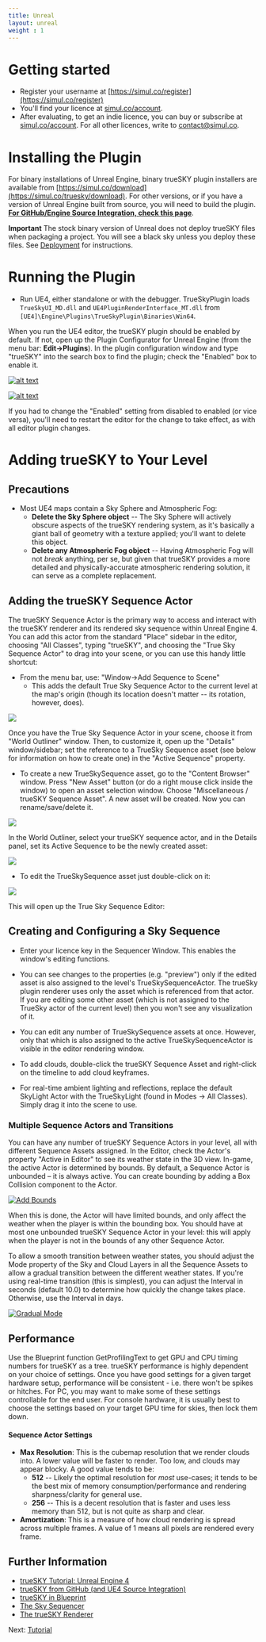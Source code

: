 ```yaml
---
title: Unreal
layout: unreal
weight : 1
---
```


# Getting started
* Register your username at [https://simul.co/register](https://simul.co/register)
* You'll find your licence at [simul.co/account](https://simul.co/account).
* After evaluating, to get an indie licence, you can buy or subscribe at [simul.co/account](https://simul.co/account). For all other licences, write to [contact@simul.co](mailto:contact@simul.co).

# Installing the Plugin
For binary installations of Unreal Engine, binary trueSKY plugin installers are available from [https://simul.co/download](https://simul.co/truesky/download). For other versions, or if you have a version of Unreal Engine built from source, you will need to build the plugin. [**For GitHub/Engine Source Integration, check this page**](https://docs.simul.co/unrealengine/Source.html).

**Important**
The stock binary version of Unreal does not deploy trueSKY files when packaging a project. You will see a black sky unless you deploy these files. See [Deployment](/unrealengine/Deploy) for instructions.

# Running the Plugin
* Run UE4, either standalone or with the debugger.
TrueSkyPlugin loads `TrueSkyUI_MD.dll` and `UE4PluginRenderInterface_MT.dll` from `[UE4]\Engine\Plugins\TrueSkyPlugin\Binaries\Win64`.

When you run the UE4 editor, the trueSKY plugin should be enabled by default. If not, open up the Plugin Configurator for Unreal Engine (from the menu bar: **Edit->Plugins**). In the plugin configuration window and type "trueSKY" into the search box to find the plugin; check the "Enabled" box to enable it.

[![alt text](http://simul.co/wp-content/uploads/2014/07/UE4_ShowPlugins-96x300.png "Opening the Plugin Configurator for Unreal Engine (from the main menu bar: Edit->Plugins).")](http://simul.co/wp-content/uploads/2014/07/UE4_ShowPlugins.png)

[![alt text](http://docs.simul.co/unrealengine/images/EnableTrueSKY.png "Enabling the trueSKY Plugin in Unreal Engine 4's editor.")](http://docs.simul.co/unrealengine/images/EnableTrueSKY.png)

If you had to change the "Enabled" setting from disabled to enabled (or vice versa), you'll need to restart the editor for the change to take effect, as with all editor plugin changes.

# Adding trueSKY to Your Level

## Precautions
* Most UE4 maps contain a Sky Sphere and Atmospheric Fog:
	* **Delete the Sky Sphere object** -- The Sky Sphere will actively obscure aspects of the trueSKY rendering system, as it's basically a giant ball of geometry with a texture applied; you'll want to delete this object.
	* **Delete any Atmospheric Fog object** -- Having Atmospheric Fog will not *break* anything, per se, but given that trueSKY provides a more detailed and physically-accurate atmospheric rendering solution, it can serve as a complete replacement.

## Adding the trueSKY Sequence Actor
The trueSKY Sequence Actor is the primary way to access and interact with the trueSKY renderer and its rendered sky sequence within Unreal Engine 4. You can add this actor from the standard "Place" sidebar in the editor, choosing "All Classes", typing "trueSKY", and choosing the "True Sky Sequence Actor" to drag into your scene, or you can use this handy little shortcut:
* From the menu bar, use: "Window->Add Sequence to Scene"
	* This adds the default True Sky Sequence Actor to the current level at the map's origin (though its location doesn't matter -- its rotation, however, does).

 <a href="http://simul.co/wp-content/uploads/2014/07/UE4_AddSequence.png"><img src="http://simul.co/wp-content/uploads/2014/07/UE4_AddSequence-81x300.png"/></a> 

Once you have the True Sky Sequence Actor in your scene, choose it from "World Outliner" window. Then, to customize it, open up the "Details" window/sidebar; set the reference to a TrueSky Sequence asset (see below for information on how to create one) in the "Active Sequence" property.

* To create a new TrueSkySequence asset, go to the "Content Browser" window. Press "New Asset" button (or do a right mouse click inside the window) to open an asset selection window. Choose "Miscellaneous / trueSKY Sequence Asset". A new asset will be created. Now you can rename/save/delete it.

<a href="http://simul.co/wp-content/uploads/2014/07/UE4_CreateAsset.png"><img src="http://simul.co/wp-content/uploads/2014/07/UE4_CreateAsset-233x300.png"/></a> 

 In the World Outliner, select your trueSKY sequence actor, and in the Details panel, set its Active Sequence to be the newly created asset: 
 
<a href="http://simul.co/wp-content/uploads/2014/07/Clipboard-Image-8.png"><img src="http://simul.co/wp-content/uploads/2014/07/Clipboard-Image-8-150x150.png"/></a> 

* To edit the TrueSkySequence asset just double-click on it:

<a class=" id=" title="" href="http://simul.co/wp-content/uploads/2014/07/Editor.png"><img src="http://simul.co/wp-content/uploads/2014/07/Editor-150x150.png" /></a>

This will open up the True Sky Sequence Editor:

## Creating and Configuring a Sky Sequence
* Enter your licence key in the Sequencer Window. This enables the window's editing functions.

* You can see changes to the properties (e.g. "preview") only if the edited asset is also assigned to the level's TrueSkySequenceActor. The trueSky plugin renderer uses only the asset which is referenced from that actor. If you are editing some other asset (which is not assigned to the TrueSky actor of the current level) then you won't see any visualization of it.

* You can edit any number of TrueSkySequence assets at once. However, only that which is also assigned to the active TrueSkySequenceActor is visible in the editor rendering window.

* To add clouds, double-click the trueSKY Sequence Asset and right-click on the timeline to add cloud keyframes.

* For real-time ambient lighting and reflections, replace the default SkyLight Actor with the TrueSkyLight (found in Modes -> All Classes). Simply drag it into the scene to use. 

### Multiple Sequence Actors and Transitions
You can have any number of trueSKY Sequence Actors in your level, all with different Sequence Assets assigned. In the Editor, check the Actor's property "Active in Editor" to see its weather state in the 3D view. In-game, the active Actor is determined by bounds. By default, a Sequence Actor is unbounded – it is always active. You can create bounding by adding a Box Collision component to the Actor.

<a href="http://docs.simul.co/unrealengine/images/AddBounds.png"><img src="http://docs.simul.co/unrealengine/images/AddBounds.png" alt="Add Bounds"/></a>

When this is done, the Actor will have limited bounds, and only affect the weather when the player is within the bounding box. You should have at most one unbounded trueSKY Sequence Actor in your level: this will apply when the player is not in the bounds of any other Sequence Actor.

To allow a smooth transition between weather states, you should adjust the Mode property of the Sky and Cloud Layers in all the Sequence Assets to allow a gradual transition between the different weather states. If you're using real-time transition (this is simplest), you can adjust the Interval in seconds (default 10.0) to determine how quickly the change takes place. Otherwise, use the Interval in days.

<a href="http://docs.simul.co/unrealengine/images/GradualMode.png"><img src="http://docs.simul.co/unrealengine/images/GradualMode.png" alt="Gradual Mode"/></a>

Performance
---------
Use the Blueprint function GetProfilingText to get GPU and CPU timing numbers for trueSKY as a tree.
trueSKY performance is highly dependent on your choice of settings. Once you have good settings for a given target hardware setup, performance will be consistent - i.e. there won't be spikes or hitches. For PC, you may want to make some of these settings controllable for the end user. For console hardware, it is usually best to choose the settings based on your target GPU time for skies, then lock them down.

#### Sequence Actor Settings

* **Max Resolution**: This is the cubemap resolution that we render clouds into. A lower value will be faster to render. Too low, and clouds may appear blocky. A good value tends to be:
	* **512** -- Likely the optimal resolution for *most* use-cases; it tends to be the best mix of memory consumption/performance and rendering sharpness/clarity for general use.
	* **256** -- This is a decent resolution that is faster and uses less memory than 512, but is not quite as sharp and clear. 
* **Amortization**: This is a measure of how cloud rendering is spread across multiple frames. A value of 1 means all pixels are rendered every frame.


Further Information
---------

* [trueSKY Tutorial: Unreal Engine 4](http://docs.simul.co/unrealengine/Tutorial.html)
* [trueSKY from GitHub (and UE4 Source Integration)](http://docs.simul.co/unrealengine/Source.html)
* [trueSKY in Blueprint](http://docs.simul.co/unrealengine/Blueprint.html)
* [The Sky Sequencer](http://docs.simul.co/reference/man_8_sequencer.html)
* [The trueSKY Renderer](http://docs.simul.co/reference/man_4_rendering.html)


Next: <a href="/unrealengine/Tutorial">Tutorial</a>